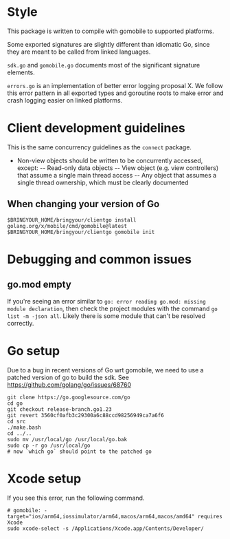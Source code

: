 # Style

This package is written to compile with gomobile to supported platforms. 

Some exported signatures are slightly different than idiomatic Go, since they are meant to be called from linked languages.

`sdk.go` and `gomobile.go` documents most of the significant signature elements.

`errors.go` is an implementation of better error logging proposal X. We follow this error pattern in all exported types and goroutine roots to make error and crash logging easier on linked platforms.


# Client development guidelines

This is the same concurrency guidelines as the `connect` package.

- Non-view objects should be written to be concurrently accessed, except:
  -- Read-only data objects
  -- View object (e.g. view controllers) that assume a single main thread access
  -- Any object that assumes a single thread ownership, which must be clearly documented

## When changing your version of Go

```
$BRINGYOUR_HOME/bringyour/clientgo install golang.org/x/mobile/cmd/gomobile@latest
$BRINGYOUR_HOME/bringyour/clientgo gomobile init
```

# Debugging and common issues

## go.mod empty

If you're seeing an error similar to `go: error reading go.mod: missing module declaration`, then check the project modules with the command `go list -m -json all`. Likely there is some module that can't be resolved correctly.

# Go setup

Due to a bug in recent versions of Go wrt gomobile, we need to use a patched version of go to build the sdk. See https://github.com/golang/go/issues/68760

```
git clone https://go.googlesource.com/go
cd go
git checkout release-branch.go1.23
git revert 3560cf0afb3c29300a6c88ccd98256949ca7a6f6
cd src
./make.bash
cd ../..
sudo mv /usr/local/go /usr/local/go.bak
sudo cp -r go /usr/local/go
# now `which go` should point to the patched go
```

# Xcode setup

If you see this error, run the following command.

```
# gomobile: -target="ios/arm64,iossimulator/arm64,macos/arm64,macos/amd64" requires Xcode
sudo xcode-select -s /Applications/Xcode.app/Contents/Developer/
```

